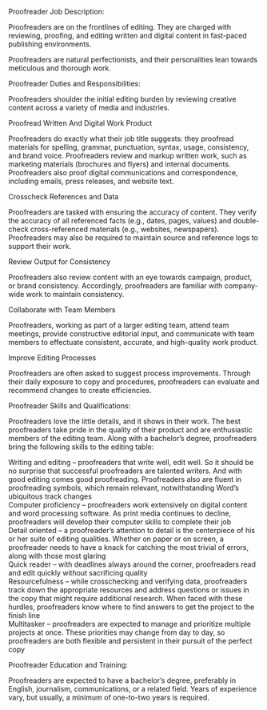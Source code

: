 Proofreader Job Description:  
  
Proofreaders are on the frontlines of editing. They are charged with reviewing, proofing, and editing written and digital content in fast-paced publishing environments.  
  
Proofreaders are natural perfectionists, and their personalities lean towards meticulous and thorough work.  
  
  
  
Proofreader Duties and Responsibilities:  
  
Proofreaders shoulder the initial editing burden by reviewing creative content across a variety of media and industries.  
  
Proofread Written And Digital Work Product  
  
Proofreaders do exactly what their job title suggests: they proofread materials for spelling, grammar, punctuation, syntax, usage, consistency, and brand voice. Proofreaders review and markup written work, such as marketing materials (brochures and flyers) and internal documents. Proofreaders also proof digital communications and correspondence, including emails, press releases, and website text.  
  
Crosscheck References and Data  
  
Proofreaders are tasked with ensuring the accuracy of content. They verify the accuracy of all referenced facts (e.g., dates, pages, values) and double-check cross-referenced materials (e.g., websites, newspapers). Proofreaders may also be required to maintain source and reference logs to support their work.  
  
Review Output for Consistency  
  
Proofreaders also review content with an eye towards campaign, product, or brand consistency. Accordingly, proofreaders are familiar with company-wide work to maintain consistency.  
  
Collaborate with Team Members  
  
Proofreaders, working as part of a larger editing team, attend team meetings, provide constructive editorial input, and communicate with team members to effectuate consistent, accurate, and high-quality work product.  
  
Improve Editing Processes  
  
Proofreaders are often asked to suggest process improvements. Through their daily exposure to copy and procedures, proofreaders can evaluate and recommend changes to create efficiencies.  
  
  
  
Proofreader Skills and Qualifications:  
  
Proofreaders love the little details, and it shows in their work. The best proofreaders take pride in the quality of their product and are enthusiastic members of the editing team. Along with a bachelor’s degree, proofreaders bring the following skills to the editing table:  
  
Writing and editing – proofreaders that write well, edit well. So it should be no surprise that successful proofreaders are talented writers. And with good editing comes good proofreading. Proofreaders also are fluent in proofreading symbols, which remain relevant, notwithstanding Word’s ubiquitous track changes  
Computer proficiency – proofreaders work extensively on digital content and word processing software. As print media continues to decline, proofreaders will develop their computer skills to complete their job  
Detail oriented – a proofreader’s attention to detail is the centerpiece of his or her suite of editing qualities. Whether on paper or on screen, a proofreader needs to have a knack for catching the most trivial of errors, along with those most glaring  
Quick reader – with deadlines always around the corner, proofreaders read and edit quickly without sacrificing quality  
Resourcefulness – while crosschecking and verifying data, proofreaders track down the appropriate resources and address questions or issues in the copy that might require additional research. When faced with these hurdles, proofreaders know where to find answers to get the project to the finish line  
Multitasker – proofreaders are expected to manage and prioritize multiple projects at once. These priorities may change from day to day, so proofreaders are both flexible and persistent in their pursuit of the perfect copy  
  
  
Proofreader Education and Training:  
  
Proofreaders are expected to have a bachelor’s degree, preferably in English, journalism, communications, or a related field. Years of experience vary, but usually, a minimum of one-to-two years is required.